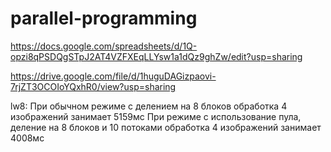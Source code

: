 # parallel-programming

https://docs.google.com/spreadsheets/d/1Q-opzi8qPSDQgSTpJ2AT4VZFXEqLLYsw1a1dQz9ghZw/edit?usp=sharing

https://drive.google.com/file/d/1huguDAGizpaovi-7rjZT3OCOIoYQxhR0/view?usp=sharing

lw8:
При обычном режиме с делением на 8 блоков обработка 4 изображений занимает 5159мс
При режиме с использование пула, деление на 8 блоков и 10 потоками обработка 4 изображений занимает 4008мс
